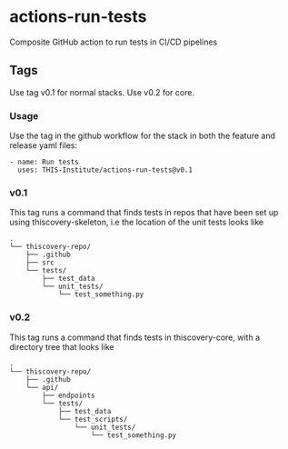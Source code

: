 # actions-run-tests
Composite GitHub action to run tests in CI/CD pipelines

## Tags

Use tag v0.1 for normal stacks. Use v0.2 for core.

### Usage

Use the tag in the github workflow for the stack in both the feature and release
yaml files:

    - name: Run tests
      uses: THIS-Institute/actions-run-tests@v0.1

### v0.1

This tag runs a command that finds tests in repos that have been set up using 
thiscovery-skeleton, i.e the location of the unit tests looks like

    .
    └── thiscovery-repo/
        ├── .github
        ├── src
        └── tests/
            ├── test_data
            └── unit_tests/
                └── test_something.py


### v0.2

This tag runs a command that finds tests in thiscovery-core, with a directory
tree that looks like

    .
    └── thiscovery-repo/
        ├── .github
        └── api/
            ├── endpoints
            └── tests/
                ├── test_data
                └── test_scripts/
                    └── unit_tests/
                        └── test_something.py
